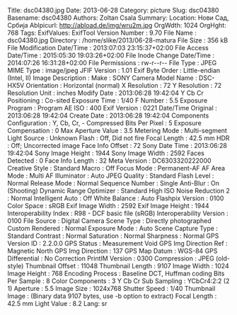 Title: dsc04380.jpg
Date: 2013-06-28
Category: picture
Slug: dsc04380
Basename: dsc04380
Authors: Zoltan Csala
Summary:
Location: Нови Сад, Србија
Ablpicurl: http://abload.de/img/wru2m.jpg
OrgWdth: 1024
OrgHght: 768
Tags:
ExifValues: ExifTool Version Number : 9.70
            File Name : dsc04380.jpg
            Directory : /home/slike/2013/06-28-matura
            File Size : 356 kB
            File Modification Date/Time : 2013:07:03 23:15:37+02:00
            File Access Date/Time : 2015:05:30 19:03:26+02:00
            File Inode Change Date/Time : 2014:07:26 16:31:28+02:00
            File Permissions : rw-r--r--
            File Type : JPEG
            MIME Type : image/jpeg
            JFIF Version : 1.01
            Exif Byte Order : Little-endian (Intel, II)
            Image Description :
            Make : SONY
            Camera Model Name : DSC-HX5V
            Orientation : Horizontal (normal)
            X Resolution : 72
            Y Resolution : 72
            Resolution Unit : inches
            Modify Date : 2013:06:28 19:42:04
            Y Cb Cr Positioning : Co-sited
            Exposure Time : 1/40
            F Number : 5.5
            Exposure Program : Program AE
            ISO : 400
            Exif Version : 0221
            Date/Time Original : 2013:06:28 19:42:04
            Create Date : 2013:06:28 19:42:04
            Components Configuration : Y, Cb, Cr, -
            Compressed Bits Per Pixel : 5
            Exposure Compensation : 0
            Max Aperture Value : 3.5
            Metering Mode : Multi-segment
            Light Source : Unknown
            Flash : Off, Did not fire
            Focal Length : 42.5 mm
            HDR : Off; Uncorrected image
            Face Info Offset : 72
            Sony Date Time : 2013:06:28 19:42:04
            Sony Image Height : 1944
            Sony Image Width : 2592
            Faces Detected : 0
            Face Info Length : 32
            Meta Version : DC6303320222000
            Creative Style : Standard
            Macro : Off
            Focus Mode : Permanent-AF
            AF Area Mode : Multi
            AF Illuminator : Auto
            JPEG Quality : Standard
            Flash Level : Normal
            Release Mode : Normal
            Sequence Number : Single
            Anti-Blur : On (Shooting)
            Dynamic Range Optimizer : Standard
            High ISO Noise Reduction 2 : Normal
            Intelligent Auto : Off
            White Balance : Auto
            Flashpix Version : 0100
            Color Space : sRGB
            Exif Image Width : 2592
            Exif Image Height : 1944
            Interoperability Index : R98 - DCF basic file (sRGB)
            Interoperability Version : 0100
            File Source : Digital Camera
            Scene Type : Directly photographed
            Custom Rendered : Normal
            Exposure Mode : Auto
            Scene Capture Type : Standard
            Contrast : Normal
            Saturation : Normal
            Sharpness : Normal
            GPS Version ID : 2.2.0.0
            GPS Status : Measurement Void
            GPS Img Direction Ref : Magnetic North
            GPS Img Direction : 137
            GPS Map Datum : WGS-84
            GPS Differential : No Correction
            PrintIM Version : 0300
            Compression : JPEG (old-style)
            Thumbnail Offset : 11048
            Thumbnail Length : 9107
            Image Width : 1024
            Image Height : 768
            Encoding Process : Baseline DCT, Huffman coding
            Bits Per Sample : 8
            Color Components : 3
            Y Cb Cr Sub Sampling : YCbCr4:2:2 (2 1)
            Aperture : 5.5
            Image Size : 1024x768
            Shutter Speed : 1/40
            Thumbnail Image : (Binary data 9107 bytes, use -b option to extract)
            Focal Length : 42.5 mm
            Light Value : 8.2
Lang: sr

